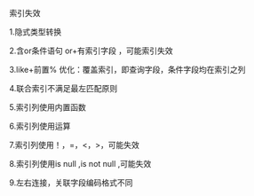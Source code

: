 索引失效

1.隐式类型转换

2.含or条件语句
or+有索引字段 ，可能索引失效

3.like+前置%
优化：覆盖索引，即查询字段，条件字段均在索引之列

4.联合索引不满足最左匹配原则

5.索引列使用内置函数

6.索引列使用运算

7.索引列使用！，=，<，>，可能失效

8.索引列使用is null ,is not null ,可能失效

9.左右连接，关联字段编码格式不同